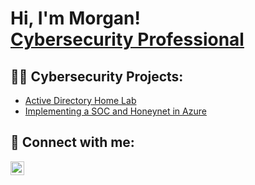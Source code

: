 <h1>Hi, I'm Morgan! <br/><a href="https://www.linkedin.com/in/joshmadakor/">Cybersecurity Professional</a>
<h2>👨‍💻 Cybersecurity Projects:</h2>

- [Active Directory Home Lab](https://github.com/morgan-bradford/LABURL)
- [Implementing a SOC and Honeynet in Azure](https://github.com/morgan-bradford/LABURL)

<h2> 🤳 Connect with me:</h2>

[<img align="left" alt="MorganBradford | LinkedIn" width="22px" src="https://cdn.jsdelivr.net/npm/simple-icons@v3/icons/linkedin.svg" />][linkedin]

[linkedin]: https://www.linkedin.com/in/morgan-bradford-46b664227/

<!--
**joshmadakor1/joshmadakor1** is a ✨ _special_ ✨ repository because its `README.md` (this file) appears on your GitHub profile.

